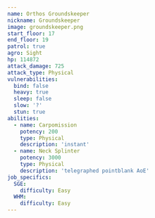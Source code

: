 ```yaml
---
name: Orthos Groundskeeper
nickname: Groundskeeper
image: groundskeeper.png
start_floor: 17
end_floor: 19
patrol: true
agro: Sight
hp: 114872
attack_damage: 725
attack_type: Physical
vulnerabilities:
  bind: false
  heavy: true
  sleep: false
  slow: '?'
  stun: true
abilities:
  - name: Carpomission
    potency: 200
    type: Physical
    description: 'instant'
  - name: Neck Splinter
    potency: 3000
    type: Physical
    description: 'telegraphed pointblank AoE'
job_specifics:
  SGE:
    difficulty: Easy
  WHM:
    difficulty: Easy
---
```

